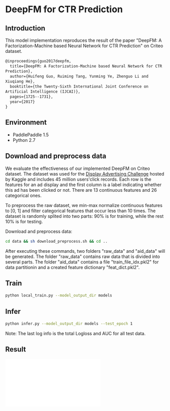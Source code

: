 
# DeepFM for CTR Prediction

## Introduction
This model implementation reproduces the result of the paper "DeepFM: A Factorization-Machine based Neural Network for CTR Prediction" on Criteo dataset.

```text
@inproceedings{guo2017deepfm,
  title={DeepFM: A Factorization-Machine based Neural Network for CTR Prediction},
  author={Huifeng Guo, Ruiming Tang, Yunming Ye, Zhenguo Li and Xiuqiang He},
  booktitle={the Twenty-Sixth International Joint Conference on Artificial Intelligence (IJCAI)},
  pages={1725--1731},
  year={2017}
}
```

## Environment
- PaddlePaddle 1.5
- Python 2.7

## Download and preprocess data

We evaluate the effectiveness of our implemented DeepFM on Criteo dataset. The dataset was used for the [Display Advertising Challenge](https://www.kaggle.com/c/criteo-display-ad-challenge/) hosted by Kaggle and includes 45 million users'click records. Each row is the features for an ad display and the first column is a label indicating whether this ad has been clicked or not. There are 13 continuous features and 26 categorical ones.

To preprocess the raw dataset, we min-max normalize continuous features to [0, 1] and  filter categorical features that occur less than 10 times. The dataset is randomly splited into two parts: 90% is for training, while the rest 10% is for testing.

Download and preprocess data:
```bash
cd data && sh download_preprocess.sh && cd ..
```

After executing these commands, two folders "raw_data" and "aid_data" will be generated. The folder "raw_data" contains raw data that is divided into several parts. The folder  "aid_data" contains a file "train_file_idx.pkl2" for data partitionin and a created feature dictionary "feat_dict.pkl2".

## Train

```bash
python local_train.py --model_output_dir models
```

## Infer
```bash
python infer.py --model_output_dir models --test_epoch 1
```
Note: The last log info is the total Logloss and AUC for all test data.

## Result
![avatar](./picture/deepfm_result.pdf)
